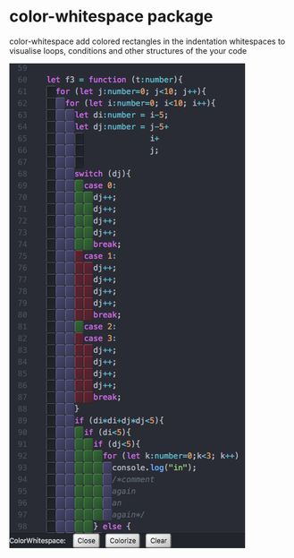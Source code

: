 # color-whitespace package

color-whitespace add colored rectangles in the indentation whitespaces to visualise loops, conditions and other structures of the your code

 ![Screenshot 2](https://github.com/fredvernier/colored-whitespace/blob/master/resources/color-whitespace.png?raw=true)
